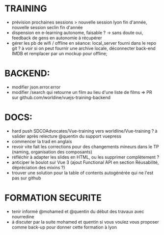 # TRAINING
- prévision prochaines sessions > nouvelle session lyon fin d'année, nouvelle session seclin fin d'année
- dispension en e-learning autonome, faisable ? -> sans doute oui, feedback de gens en autonomie à récupérer
- gérer les pb de wifi / offline en séance: local_server fourni dans le repo git ? à voir si on peut fournir une archive locale, déconnecter back-end IMDB et remplacer par un mockup pour offline; 

# BACKEND:
- modifier json.error.error
- modifier /search qui retourne un film au lieu d'une liste de films => PR sur github.com/worldine/vuejs-training-backend

# DOCS:
- hard push SDCOAdvocates/Vue-training vers worldline/Vue-training ? à valider après relecture @quentin du support vuepress
- commencer la trad en anglais
- revoir vite fait les corrections pour des changements mineurs dans le TP (naming, organisation des composants)
- réfléchir à adapter les slides en HTML, ou les supprimer complètement ?
- anticiper le boulot sur Vue 3 (ajout Functional API en section Réusabilité, dépréciation des mixins ?)
- trouver une solution pour la table of contents autogénérée qui ne l'est pas sur github

# FORMATION SECURITE
- tenir informé @mohamed et @quentin du début des travaux avec nourredine
- à discuter par la suite mohamed et quentin si vous voulez vous proposer comme back-up pour donner cette formation à lyon